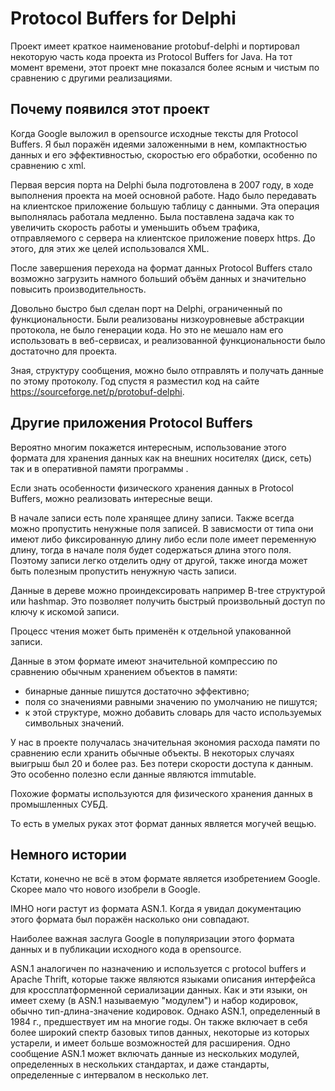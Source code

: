 Protocol Buffers for Delphi
===========================

Проект имеет краткое наименование protobuf-delphi и портировал некоторую часть кода проекта из Protocol Buffers for Java.
На тот момент времени, этот проект мне показался более ясным и чистым по сравнению с другими реализациями.

Почему появился этот проект
---------------------------

Когда Google выложил в opensource исходные тексты для Protocol Buffers.
Я был поражён идеями заложенными в нем, компактностью данных и его эффективностью, скоростью его обработки, особенно по сравнению с xml.

Первая версия порта на Delphi была подготовлена в 2007 году, в ходе выполнения проекта на моей основной работе.
Надо было передавать на клиентское приложение большую таблицу с данными. 
Эта операция выполнялась работала медленно. Была поставлена задача как то увеличить скорость работы и уменьшить объем трафика, отправляемого с сервера на клиентское приложение поверх https. 
До этого, для этих же целей использовался XML.

После завершения перехода на  формат данных Protocol Buffers стало возможно загрузить намного больший объём данных и значительно повысить производительность.

Довольно быстро был сделан порт на Delphi, ограниченный по функциональности.
Были реализованы низкоуровневые абстракции протокола, не было генерации кода.
Но это не мешало нам его использовать в веб-сервисах, и реализованной функциональности было достаточно для проекта.

Зная, структуру сообщения, можно было отправлять и получать данные по этому протоколу.
Год спустя я разместил код на сайте https://sourceforge.net/p/protobuf-delphi.

Другие приложения Protocol Buffers
----------------------------------

Вероятно многим покажется интересным, использование этого формата для хранения данных как на внешних носителях (диск, сеть) так и в оперативной памяти программы . 

Если знать особенности физического хранения данных в Protocol Buffers, можно реализовать интересные вещи. 

В начале записи есть поле хранящее длину записи. 
Также всегда можно пропустить ненужные поля записей.
В зависмости от типа они имеют либо фиксированную длину либо если поле имеет переменную длину, тогда в начале поля будет содержаться длина этого поля.
Поэтому записи легко отделить одну от другой, также иногда может быть полезным пропустить ненужную часть записи.

Данные в дереве можно проиндексировать например B-tree структурой или hashmap.
Это позволяет получить быстрый произвольный доступ по ключу к искомой записи.

Процесс чтения может быть применён к отдельной упакованной записи.

Данные в этом формате имеют значительной компрессию 
по сравнению обычным хранением объектов в памяти:
 - бинарные данные пишутся достаточно эффективно;
 - поля со значениями равными значению по умолчанию не пишутся;
 - к этой структуре, можно добавить словарь для часто используемых символьных значений.

У нас в проекте получалась значительная экономия расхода памяти 
по сравнению если хранить обычные объекты.
В некоторых случаях выигрыш был 20 и более раз.
Без потери скорости доступа к данным.
Это особенно полезно если данные являются immutable.

Похожие форматы используются для физического хранения данных в промышленных СУБД.

То есть в умелых руках этот формат данных является могучей вещью.

Немного истории
---------------

Кстати, конечно не всё в этом формате является изобретением Google.
Скорее мало что нового изобрели в Google.   

IMHO ноги растут из формата ASN.1. Когда я увидал документацию этого формата был поражён насколько они совпадают.

Наиболее важная заслуга Google в популяризации этого формата данных и в публикации исходного кода в opensource.

ASN.1 аналогичен по назначению и используется с protocol buffers и Apache Thrift, которые также являются языками описания интерфейса для кроссплатформенной сериализации данных. Как и эти языки, он имеет схему (в ASN.1 называемую "модулем") и набор кодировок, обычно тип-длина-значение кодировок. Однако ASN.1, определенный в 1984 г., предшествует им на многие годы. 
Он также включает в себя более широкий спектр базовых типов данных, некоторые из которых устарели, и имеет больше возможностей для расширения. Одно сообщение ASN.1 может включать данные из нескольких модулей, определенных в нескольких стандартах, и даже стандарты, определенные с интервалом в несколько лет.
